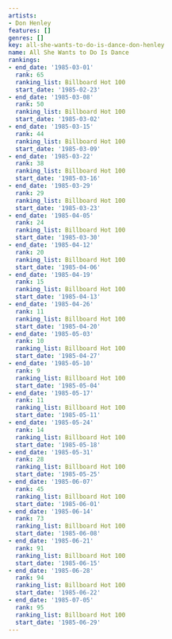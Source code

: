 ```yaml
---
artists:
- Don Henley
features: []
genres: []
key: all-she-wants-to-do-is-dance-don-henley
name: All She Wants to Do Is Dance
rankings:
- end_date: '1985-03-01'
  rank: 65
  ranking_list: Billboard Hot 100
  start_date: '1985-02-23'
- end_date: '1985-03-08'
  rank: 50
  ranking_list: Billboard Hot 100
  start_date: '1985-03-02'
- end_date: '1985-03-15'
  rank: 44
  ranking_list: Billboard Hot 100
  start_date: '1985-03-09'
- end_date: '1985-03-22'
  rank: 38
  ranking_list: Billboard Hot 100
  start_date: '1985-03-16'
- end_date: '1985-03-29'
  rank: 29
  ranking_list: Billboard Hot 100
  start_date: '1985-03-23'
- end_date: '1985-04-05'
  rank: 24
  ranking_list: Billboard Hot 100
  start_date: '1985-03-30'
- end_date: '1985-04-12'
  rank: 20
  ranking_list: Billboard Hot 100
  start_date: '1985-04-06'
- end_date: '1985-04-19'
  rank: 15
  ranking_list: Billboard Hot 100
  start_date: '1985-04-13'
- end_date: '1985-04-26'
  rank: 11
  ranking_list: Billboard Hot 100
  start_date: '1985-04-20'
- end_date: '1985-05-03'
  rank: 10
  ranking_list: Billboard Hot 100
  start_date: '1985-04-27'
- end_date: '1985-05-10'
  rank: 9
  ranking_list: Billboard Hot 100
  start_date: '1985-05-04'
- end_date: '1985-05-17'
  rank: 11
  ranking_list: Billboard Hot 100
  start_date: '1985-05-11'
- end_date: '1985-05-24'
  rank: 14
  ranking_list: Billboard Hot 100
  start_date: '1985-05-18'
- end_date: '1985-05-31'
  rank: 28
  ranking_list: Billboard Hot 100
  start_date: '1985-05-25'
- end_date: '1985-06-07'
  rank: 45
  ranking_list: Billboard Hot 100
  start_date: '1985-06-01'
- end_date: '1985-06-14'
  rank: 73
  ranking_list: Billboard Hot 100
  start_date: '1985-06-08'
- end_date: '1985-06-21'
  rank: 91
  ranking_list: Billboard Hot 100
  start_date: '1985-06-15'
- end_date: '1985-06-28'
  rank: 94
  ranking_list: Billboard Hot 100
  start_date: '1985-06-22'
- end_date: '1985-07-05'
  rank: 95
  ranking_list: Billboard Hot 100
  start_date: '1985-06-29'
---
```


